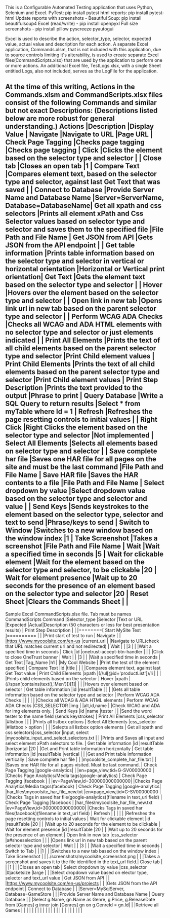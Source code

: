 This is a Configurable Automated Testing application that uses Python, Selenium and Excel. 
    PyTest: pip install pytest
    html reports: pip install pytest-html
    Update reports with screenshots - Beautiful Soup: pip install beautifulsoup4
    Excel (read/write) - pip install openpyxl
    Full size screenshots - pip install pillow pyscreeze pyautogui
   
Excel is used to describe the action, selector_type, selector, expected value, actual value and description for each action.
A separate Excel application, Commands.xlsm, that is not included with this application, due to source controls limiting it's alterability, is used to create separate Excel files(CommandScripts.xlsx) 
that are used by the application to perform one or more actions.
An additional Excel file, TestLogs.xlsx, with a single Sheet entitled Logs, also not included, serves as the LogFile for the application.

At the time of this writing, Actions in the Commands.xlsm and CommandScripts.xlsx files consist of the following Commands and similar but not exact Descriptions:  (Descriptions listed below are more robust for general understanding.)
Actions                                 |Description                                                                                                                |Display Value                           |
Navigate                                |Navigate to URL                                                                                                            |Page URL                                |
Check Page Tagging                      |Checks page tagging                                                                                                        |Checks page tagging                     |
Click                                   |Clicks the element based on the selector type and selector                                                                 |                                        |
Close tab                               |Closes an open tab                                                                                                         |1                                       |
Compare Text                            |Compares element text, based on the selector type and selector, against last Get Text that was saved                       |                                        |
Connect to Database                     |Provide Server Name and Database Name                                                                                      |Server=ServerName, Database=DatabaseName|
Get all xpath and css selectors         |Prints all element xPath and Css Selector values based on selector type and selector and saves them to the specified file  |File Path and File Name                 |
Get JSON from API                       |Gets JSON from the API endpoint                                                                                            |                                        |
Get table information                   |Prints table information based on the selector type and selector in vertical or horizontal orientation                     |Horizontal or Vertical print orientation|
Get Text                                |Gets the element text based on the selector type and selector                                                              |                                        |
Hover                                   |Hovers over the element based on the selector type and selector                                                            |                                        |
Open link in new tab                    |Opens link url in new tab based on the parent selector type and selector                                                   |                                        |
Perform WCAG ADA Checks                 |Checks all WCAG and ADA HTML elements with no selector type and selector or just elements indicated                        |                                        |
Print All Elements                      |Prints the text of all child elements based on the parent selector type and selector                                       |Print Child element values              |
Print Child Elements                    |Prints the text of all child elements based on the parent selector type and selector                                       |Print Child element values              |
Print Step Description                  |Prints the text provided to the output                                                                                     |Phrase to print                         |
Query Database                          |Write a SQL Query to return results                                                                                        |Select * from myTable where Id = 1      |
Refresh                                 |Refreshes the page resetting controls to initial values                                                                    |                                        |
Right Click                             |Right Clicks the element based on the selector type and selector                                                           |Not implemented                         |
Select All Elements                     |Selects all elements based on selector type and selector                                                                   |                                        |
Save complete har file                  |Saves one HAR file for all pages on the site and must be the last command                                                  |File Path and File Name                 |
Save HAR file                           |Saves the HAR contents to a file                                                                                           |File Path and File Name                 |
Select dropdown by value                |Select dropdown value based on the selector type and selector and value                                                    |                                        |
Send Keys                               |Sends keystrokes to the element based on the selector type, selector and text to send                                       |Phrase/keys to send                     |
Switch to Window                        |Switches to a new window based on the window index                                                                         |1                                       |
Take Screenshot                         |Takes a screenshot                                                                                                         |File Path and File Name                 |
Wait                                    |Wait a specified time in seconds                                                                                           |5                                       |
Wait for clickable element              |Wait for the element based on the selector type and selector, to be clickable                                              |20                                      |
Wait for element presence               |Wait up to 20 seconds for the presence of an element based on the selector type and selector                               |20                                      |
Reset Sheet                             |Clears the Commands Sheet                                                                                                  |                                        |
----------------------------------------------------------------------------------------------------------------
Sample Excel CommandScripts.xlsx file.  Tab must be names CommandScripts
Command                        |Selector_type   |Selector                           |Text or URL                                                                                                        |Expected                      |Actual|Description (50 characters or less for best presentation results)            |
Print Step Description         |                |                                   |========[ Start MySite Test ]==========                                                                            |                              |      |Print start of test to run                                                   |
Navigate                       |                |                                   |https://www.mycoolsite.com/en-us                                                                                   |current_url                   |      |Navigate to URL(check that URL matches current url and not redirected)       |
Wait                           |                |                                   |3                                                                                                                  |                              |      |Wait a specified time in seconds                                             |
Click                          |id              |onetrust-accept-btn-handler        |                                                                                                                   |                              |      |Click to close OneTrust banner                                               |
Wait                           |                |                                   |3                                                                                                                  |                              |      |Wait a specified time in seconds                                             |
Get Text                       |Tag_Name        |h1                                 |                                                                                                                   |My Cool Website               |      |Print the test of the element specified                                      |
Compare Text                   |id              |title                              |                                                                                                                   |                              |      |Compares element text, against last Get Text value                           |
Print Child Elements           |xpath           |(//ul[@id='productList'])/li       |                                                                                                                   |                              |      |Prints child elements based on the selector                                  |
Hover                          |xpath           |(//span[contains(text(),'Men')])[1]|                                                                                                                   |                              |      |Hovers over element based on selector                                        |
Get table information          |id              |resultTable                        |                                                                                                                   |                              |      |Gets all table information based on the selector type and selector           |
Perform WCAG ADA Checks        |                |                                   |                                                                                                                   |                              |      |Checks all WCAG & ADA HTML elements                                          |
Perform WCAG ADA Checks        |CSS_SELECTOR    |img                                |                                                                                                                   |alt,id,name                   |      |Check WCAG and ADA for img elements only.                                    |
Send Keys                      |id              |name                               |tester                                                                                                             |                              |      |Send the word tester to the name field (sends keystrokes)                    |
Print All Elements             |css_selector    |#listbox                           |                                                                                                                   |                              |      |Prints all listbox options                                                   |
Select All Elements            |css_selector    |#listbox > option                  |                                                                                                                   |                              |      |Selects all listbox option elements                                          |
Get all xpath and css selectors|css_selector    |input, select                      |mycoolsite_input_and_select_selectors.txt                                                                          |                              |      |Prints and Saves all input and select element xPath selectors to file.       |
Get table information          |id              |resultTable                        |horizontal                                                                                                         |20                            |      |Get and Print table information horizontally                                 |
Get table information          |id              |resultTable                        |vertical                                                                                                           |                              |      |Get and Print table information vertically                                   |
Save complete har file         |                |                                   |mycoolsite_complete_har_file.txt                                                                                   |                              |      |Saves one HAR file for all pages visited. Must be last command.              |
Check Page Tagging             |google-analytics|                                   |                                                                                                                   |en=page_view,tid=G-SV00000000 |      |Checks Page Analytics/Media tags(google-analytics)                           |
Check Page Tagging             |facebook        |                                   |                                                                                                                   |ev=PageView,id=300000000000000|      |Checks Page Analytics/Media tagss(facebook)                                  |
Check Page Tagging             |google-analytics|                                   |har_files\mycoolsite_har_file_new.txt                                                                              |en=page_view,tid=G-SV00000000 |      |Checks Tags in saved har file(google-analytics)(filename in text_url field)  |
Check Page Tagging             |facebook        |                                   |har_files\mycoolsite_har_file_new.txt                                                                              |ev=PageView,id=300000000000000|      |Checks Tags in saved har files(facebook)(filename in text_url field)         |
Refresh                        |                |                                   |                                                                                                                   |                              |      |Refreshes the page resetting controls to initial values                      |
Wait for clickable element     |id              |resultTable                        |20                                                                                                                 |                              |      |Wait up to 20 seconds for the element to be clickable                        |
Wait for element presence      |id              |resultTable                        |20                                                                                                                 |                              |      |Wait up to 20 seconds for the presence of an element                         |
Open link in new tab           |css_selector    |a#shoeselection                    |                                                                                                                   |                              |      |Opens link url in new tab based on the parent selector type and selector     |
Wait                           |                |                                   |3                                                                                                                  |                              |      |Wait a specified time in seconds                                             |
Switch to Tab                  |                |                                   |1                                                                                                                  |                              |      |Switches to a new tab based on the window index                              |
Take Screenshot                |                |                                   |./screenshots/mycoolsite_screenshot.png                                                                            |                              |      |Takes a screenshot and saves it to the file identified in the text_url field.|
Close tab                      |                |                                   |1                                                                                                                  |                              |      |Closes an open tab                                                           |
Select dropdown by value       |css_selector    |#jacketsize                        |large                                                                                                              |                              |      |Select dropdown value based on elector type, selector and text_url value     |
Get JSON from API              |                |                                   |https://www.mycoolsite.com/en-us/projects                                                                          |                              |      |Gets JSON from the API endpoint                                              |
Connect to Database            |                |                                   |Server=MySqlServer, Database=GameStore                                                                             |                              |      |Provide Server Name and Database Name                                        |
Query Database                 |                |                                   |Select g.Name,  gn.Name as Genre, g.Price, g.ReleaseDate from [Games] g inner join [Genres] gn on g.GenreId = gn.Id|                              |      |Retrieve all Games                                                           |
                               |                |                                   |                                                                                                                   |                              |      |                                                                             |
                               |                |                                   |                                                                                                                   |                              |      |                                                                             |
                               |                |                                   |                                                                                                                   |                              |      |                                                                             |
                               |
